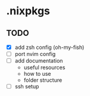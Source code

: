 # .nixpkgs

## TODO

- [x] add zsh config (oh-my-fish)
- [ ] port nvim config
- [ ] add documentation
    - useful resources
    - how to use
    - folder structure
- [ ] ssh setup
